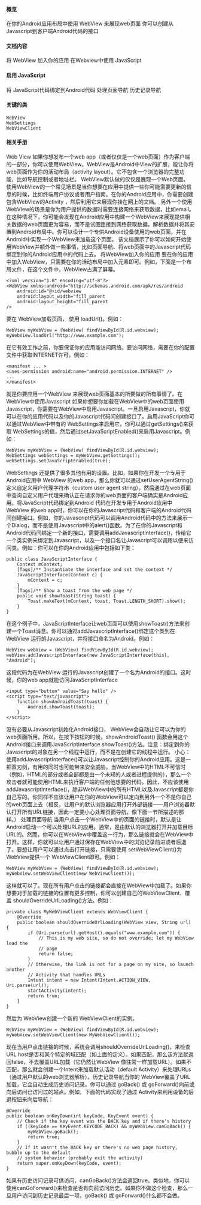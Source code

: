 #### 概览
在你的Android应用布局中使用 WebView 来展现web页面
你可以创建从Javascript到客户端Android代码的接口
#### 文档内容
将 WebView 加入你的应用
在Webview中使用 JavaScript
#### 启用 JavaScript
将 JavaScript代码绑定到Android代码
处理页面导航
历史记录导航
#### 关键的类
```  
WebView
WebSettings
WebViewClient
```
#### 相关手册
Web View
如果你想发布一个web app（或者仅仅是一个web页面）作为客户端的一部分，你可以使用WebView。WebView是Android中View的扩展，能让你将web页面作为你的活动布局（activity layout）。它不包含一个浏览器的完整功能，比如导航控制或者地址栏。 WebView默认做的仅仅是展现一个Web页面。
使用WebView的一个常见场景是当你想要在应用中提供一些你可能需要更新的信息的时候，比如终端用户协议或者用户指南。在你的Android应用中，你需要创建包含WebView的Activity ，然后利用它来展现你挂在网上的文档。
另外一个使用WebView的场景是你为用户提供的数据时需要连接网络来获取数据，比如email。在这种情况下，你可能会发现在Android应用中构建一个WebView来展现提供相关数据的web页面更为容易，而不是试图连接到网络获取数据，解析数据并将其安置到Android布局中。你可以设计一个专供Android设备使用的web页面，并在Android中实现一个WebView来加载这个页面。
该文档展示了你可以如何开始使用WebView并额外做一些事情，比如页面导航、将web页面中的Javascript代码绑定到你的Android应用中的代码上去。
将WebView加入你的应用
要在你的应用中加入WebView，只需要在你的活动布局中加入<WebView>元素即可。例如，下面是一个布局文件，在这个文件中，WebView占满了屏幕。
```  
<?xml version="1.0" encoding="utf-8"?>
<WebView xmlns:android="http://schemas.android.com/apk/res/android
	android:id="@+id/webview
	android:layout_width="fill_parent
	android:layout_height="fill_parent
/>
```
要在 WebView加载页面， 使用 loadUrl()。例如： 
```  
WebView myWebView = (WebView) findViewById(R.id.webview);
myWebView.loadUrl("http://www.example.com");
```
在它有效工作之前，你要保证你的应用能访问网络。要访问网络，需要在你的配置文件中获取INTERNET许可。例如： 
```  
<manifest ... >
<uses-permission android:name="android.permission.INTERNET" />
...
</manifest>
```
就是你要应用一个WebView 来展现web页面基本的所要做的所有事情了。在WebView中使用Javascript
如果你想要你加载在WebView中的web页面使用Javascript，你需要在WebView中启用Javascript。一旦启用Javascript，你就可以在你的应用代码以及你的Javascript代码间创建接口了。启用JavaScript你可以通过WebView中带有的 WebSettings来启用它。你可以通过getSettings()来获取 WebSettings的值，然后通过setJavaScriptEnabled()来启用Javascript。例如： 
```  
WebView myWebView = (WebView) findViewById(R.id.webview);
WebSettings webSettings = myWebView.getSettings();
webSettings.setJavaScriptEnabled(true);
```
WebSettings 还提供了很多其他有用的设置。比如，如果你在开发一个专用于Android应用中 WebView 的web app，那么你就可以通过setUserAgentString()定义自定义用户代理字符串（custom user agent string），然后通过在web页面中查询自定义用户代理来确认正在请求你的web页面的客户端确实是Android应用。将JavaScript代码绑定到Android 代码在开发专用于Android应用中 WebView 的web app时，你可以在你的Javascript代码和客户端的Android代码间创建接口。例如，你的Javascript代码可以调用Android代码中的方法来展示一个Dialog，而不是使用Javascript中的alert()函数。为了在你的Javascript和Android代码间绑定一个新的接口，需要调用addJavascriptInterface()，传给它一个类实例来绑定到Javascript，以及一个接口名让Javascript可以调用以便来访问类。例如：你可以在你的Android应用中包括如下类： 
```  
public class JavaScriptInterface {
	Context mContext;
	[Tags]/** Instantiate the interface and set the context */
	JavaScriptInterface(Context c) {
		mContext = c;
	}
	[Tags]/** Show a toast from the web page */
	public void showToast(String toast) {
		Toast.makeText(mContext, toast, Toast.LENGTH_SHORT).show();
	}
}
```
在这个例子中，JavaScriptInterface让web页面可以使用showToast()方法来创建一个Toast消息。你可以通过addJavascriptInterface()绑定这个类到在WebView 运行的Javascript，并将接口命名为Android。例如： 
```  
WebView webView = (WebView) findViewById(R.id.webview); 
webView.addJavascriptInterface(new JavaScriptInterface(this), "Android");
```
这段代码为在WebView 运行的Javascript创建了一个名为Android的接口。这时候，你的web app就能访问JavaScriptInterface 
```  
<input type="button" value="Say hello" />
<script type="text/javascript">
	function showAndroidToast(toast) {
		Android.showToast(toast);
	}
</script>
```
没有必要从Javascript初始化Android接口， WebView会自动让它可以为你的web页面所用。所以，在按下按钮的时候，showAndroidToast() 函数会用这个Android接口来调用JavaScriptInterface.showToast()方法。注意：绑定到你的Javascript的对象在另一个线程中运行，而不是在创建它的线程中运行。
小心：使用addJavascriptInterface()可以让Javascript控制你的Android应用。这是一把双刃剑，有用的同时也可能带来安全威胁。当WebView中的HTML不可信时（例如，HTML的部分或者全部都是由一个未知的人或者进程提供的），那么一个攻击者就可能使用HTML来执行客户端的任何他想要的代码。因此，不应该使用addJavascriptInterface()，除非WebView中的所有HTML以及Javascript都是你自己写的。你同样不应该让用户在你的WebView可以定向到另外一个不是你自己的web页面上去（相反，让用户的默认浏览器应用打开外部链接——用户浏览器默认打开所有URL链接，因此一定要小心处理页面导航，像下面一节所描述的那样。）
处理页面导航
当用户点击一个WebView中的页面的链接时，默认是让Android启动一个可以处理URL的应用。通常，是由默认的浏览器打开并加载目标URL的。然而，你可以在WebView中覆盖这一行为，那么链接就会在WebView中打开。这样，你就可以让用户通过保存在WebView中的浏览记录前进或者后退了。要想让用户可以通过点击打开链接，只需要使用 setWebViewClient()为WebView提供一个 WebViewClient即可。例如： 
```  
WebView myWebView = (WebView) findViewById(R.id.webview);
myWebView.setWebViewClient(new WebViewClient());
```
这样就可以了。现在所有用户点击的链接都会直接在WebView中加载了。如果你想要对于加载的链接的位置有更多控制，你可以创建自己的WebViewClient，覆盖 shouldOverrideUrlLoading()方法。例如： 
```  
private class MyWebViewClient extends WebViewClient {
	@Override
	public boolean shouldOverrideUrlLoading(WebView view, String url) {
		if (Uri.parse(url).getHost().equals("www.example.com")) {
			// This is my web site, so do not override; let my WebView load the
			// page
			return false;
		}
		// Otherwise, the link is not for a page on my site, so launch another
		// Activity that handles URLs
		Intent intent = new Intent(Intent.ACTION_VIEW, Uri.parse(url));
		startActivity(intent);
		return true;
	}
}
```
然后为 WebView创建一个新的 WebViewClient的实例。 
```  
WebView myWebView = (WebView) findViewById(R.id.webview);
myWebView.setWebViewClient(new MyWebViewClient());
```
现在当用户点击链接的时候，系统会调用shouldOverrideUrlLoading()，来检查URL host是否和某个特定的域匹配（如上面的定义）。如果匹配，那么该方法就返回false，不去覆盖URL加载（它仍然让WebView 像往常一样加载URL）。如果不匹配，那么就会创建一个Intent来加载默认活动（default Activity）来处理URLs（通过用户默认的web浏览器解析）。历史记录导航当你的 WebView覆盖了URL加载，它会自动生成历史访问记录。你可以通过 goBack() 或 goForward()向前或向后访问已访问过的站点。例如，下面的代码实现了通过 Activity来利用设备的后退按钮来向后导航： 
```  
@Override
public boolean onKeyDown(int keyCode, KeyEvent event) {
	// Check if the key event was the BACK key and if there's history
	if ((keyCode == KeyEvent.KEYCODE_BACK) && myWebView.canGoBack() {
		myWebView.goBack();
		return true;
	}
	// If it wasn't the BACK key or there's no web page history, bubble up to the default
	// system behavior (probably exit the activity)
	return super.onKeyDown(keyCode, event);
}
```
如果有历史访问记录可供访问，canGoBack()方法会返回true。类似地，你可以使用canGoForward()来检查是否有向前访问历史。如果你不做这个检查，那么一旦用户访问到历史记录最后一项，goBack() 或 goForward()什么都不会做。